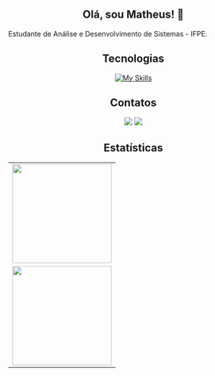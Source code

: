 <div align='center'>

<h2>Olá, sou Matheus! 👋</h2>

<div align='left'>
<p>Estudante de Análise e Desenvolvimento de Sistemas - IFPE.</p>
</div>

<h2>Tecnologias</h2>

[![My Skills](https://skillicons.dev/icons?i=js,ts,nodejs,html,css,spring,java,python,eclipse,mysql,pr,git,vscode&theme=dark)](https://skillicons.dev)
  
  <h2> Contatos </h2>
  <div> 
    <a href = "mailto:matheusbarros9107@gmail.com"><img src="https://img.shields.io/badge/-Gmail-%23333?style=for-the-badge&logo=gmail&logoColor=white" target="_blank"></a>
    <a href="https://www.linkedin.com/in/matheus-barros-875402242/" target="_blank"><img src="https://img.shields.io/badge/-LinkedIn-%230077B5?style=for-the-badge&logo=linkedin&logoColor=white" target="_blank"></a> 
  </div>

<h2>Estatísticas</h2>

<table>
  <tr>
    <td height='200px' align='center'><img height='200px' src="https://github-readme-stats.vercel.app/api?username=matheusfmb&hide_border=true&show_icons=true&count_private=true&theme=radical"></td>

  </tr>
  <tr>
    <td height='200px' align='center'><img height='200px' src="https://github-readme-streak-stats.herokuapp.com/?user=matheusfmb&hide_border=true&layout=compact&theme=radical"></td>
  </tr>
 </div>
